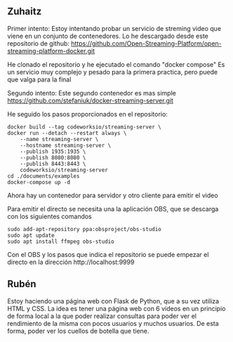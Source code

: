 ## Zuhaitz
Primer intento:
Estoy intentando probar un servicio de streming video que viene en un conjunto de contenedores. Lo he descargado desde este repositorio de github: 
https://github.com/Open-Streaming-Platform/open-streaming-platform-docker.git

He clonado el repositorio y he ejecutado el comando "docker compose" 
Es un servicio muy complejo y pesado para la primera practica, pero puede que valga para la final

Segundo intento:
Este segundo contenedor es mas simple
https://github.com/stefaniuk/docker-streaming-server.git

He seguido los pasos proporcionados en el repositorio: 

```
docker build --tag codeworksio/streaming-server \
docker run --detach --restart always \
    --name streaming-server \
    --hostname streaming-server \
    --publish 1935:1935 \
    --publish 8080:8080 \
    --publish 8443:8443 \
    codeworksio/streaming-server
cd ./documents/examples
docker-compose up -d
```
Ahora hay un contenedor para servidor y otro cliente para emitir el video

Para emitir el directo se necesita una la aplicación OBS, que se descarga con los siguientes comandos
```
sudo add-apt-repository ppa:obsproject/obs-studio
sudo apt update
sudo apt install ffmpeg obs-studio
```
Con el OBS y los pasos que indica el repositorio se puede empezar el directo en la dirección http://localhost:9999

## Rubén
Estoy haciendo una página web con Flask de Python, que a su vez utiliza HTML y CSS. La idea es tener una página web con 6 vídeos en un principio de forma local a la que poder realizar consultas para poder ver el rendimiento de la misma con pocos usuarios y muchos usuarios. De esta forma, poder ver los cuellos de botella que tiene.
